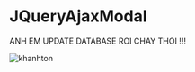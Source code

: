 # JQueryAjaxModal 
ANH EM UPDATE DATABASE ROI CHAY THOI !!!

<img src="https://i.ibb.co/p1s0mrp/khanhton.jpg" alt="khanhton" border="0">
